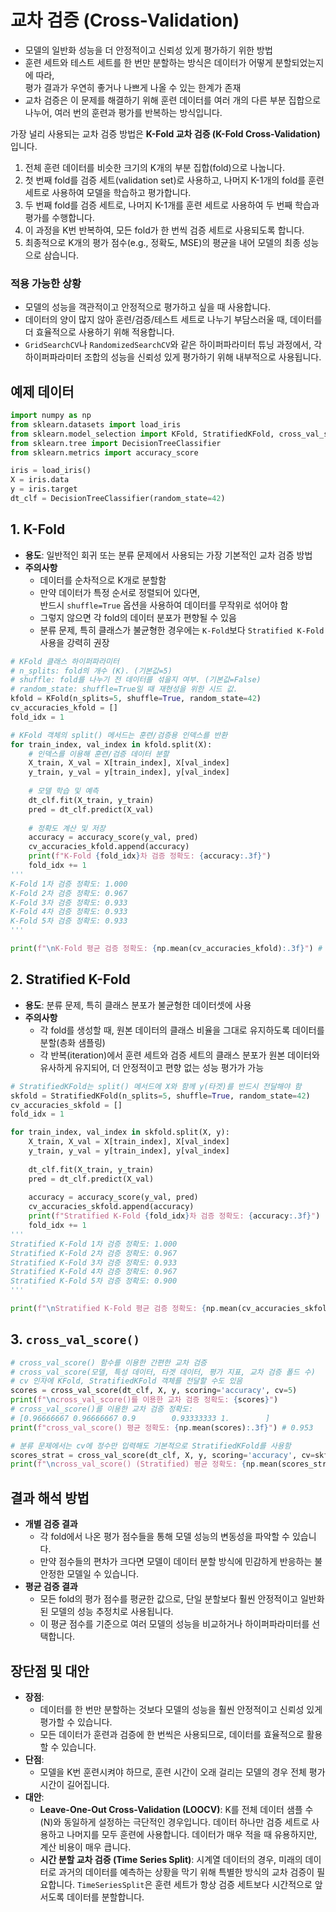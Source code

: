 # 교차 검증 (Cross-Validation)

- 모델의 일반화 성능을 더 안정적이고 신뢰성 있게 평가하기 위한 방법
- 훈련 세트와 테스트 세트를 한 번만 분할하는 방식은 데이터가 어떻게 분할되었는지에 따라,<br>
  평가 결과가 우연히 좋거나 나쁘게 나올 수 있는 한계가 존재
- 교차 검증은 이 문제를 해결하기 위해 훈련 데이터를 여러 개의 다른 부분 집합으로 나누어, 여러 번의 훈련과 평가를 반복하는 방식입니다.

가장 널리 사용되는 교차 검증 방법은 **K-Fold 교차 검증 (K-Fold Cross-Validation)** 입니다.
1.  전체 훈련 데이터를 비슷한 크기의 K개의 부분 집합(fold)으로 나눕니다.
2.  첫 번째 fold를 검증 세트(validation set)로 사용하고, 나머지 K-1개의 fold를 훈련 세트로 사용하여 모델을 학습하고 평가합니다.
3.  두 번째 fold를 검증 세트로, 나머지 K-1개를 훈련 세트로 사용하여 두 번째 학습과 평가를 수행합니다.
4.  이 과정을 K번 반복하여, 모든 fold가 한 번씩 검증 세트로 사용되도록 합니다.
5.  최종적으로 K개의 평가 점수(e.g., 정확도, MSE)의 평균을 내어 모델의 최종 성능으로 삼습니다.

### 적용 가능한 상황
- 모델의 성능을 객관적이고 안정적으로 평가하고 싶을 때 사용합니다.
- 데이터의 양이 많지 않아 훈련/검증/테스트 세트로 나누기 부담스러울 때, 데이터를 더 효율적으로 사용하기 위해 적용합니다.
- `GridSearchCV`나 `RandomizedSearchCV`와 같은 하이퍼파라미터 튜닝 과정에서, 각 하이퍼파라미터 조합의 성능을 신뢰성 있게 평가하기 위해 내부적으로 사용됩니다.

## 예제 데이터
```python
import numpy as np
from sklearn.datasets import load_iris
from sklearn.model_selection import KFold, StratifiedKFold, cross_val_score
from sklearn.tree import DecisionTreeClassifier
from sklearn.metrics import accuracy_score

iris = load_iris()
X = iris.data
y = iris.target
dt_clf = DecisionTreeClassifier(random_state=42)
```

## 1. K-Fold
- **용도**: 일반적인 회귀 또는 분류 문제에서 사용되는 가장 기본적인 교차 검증 방법
- **주의사항**
    - 데이터를 순차적으로 K개로 분할함
    - 만약 데이터가 특정 순서로 정렬되어 있다면,<br>
        반드시 `shuffle=True` 옵션을 사용하여 데이터를 무작위로 섞어야 함
    - 그렇지 않으면 각 fold의 데이터 분포가 편향될 수 있음
    - 분류 문제, 특히 클래스가 불균형한 경우에는 `K-Fold`보다 `Stratified K-Fold` 사용을 강력히 권장
```python
# KFold 클래스 하이퍼파라미터
# n_splits: fold의 개수 (K). (기본값=5)
# shuffle: fold를 나누기 전 데이터를 섞을지 여부. (기본값=False)
# random_state: shuffle=True일 때 재현성을 위한 시드 값.
kfold = KFold(n_splits=5, shuffle=True, random_state=42)
cv_accuracies_kfold = []
fold_idx = 1

# KFold 객체의 split() 메서드는 훈련/검증용 인덱스를 반환
for train_index, val_index in kfold.split(X):
    # 인덱스를 이용해 훈련/검증 데이터 분할
    X_train, X_val = X[train_index], X[val_index]
    y_train, y_val = y[train_index], y[val_index]
    
    # 모델 학습 및 예측
    dt_clf.fit(X_train, y_train)
    pred = dt_clf.predict(X_val)
    
    # 정확도 계산 및 저장
    accuracy = accuracy_score(y_val, pred)
    cv_accuracies_kfold.append(accuracy)
    print(f"K-Fold {fold_idx}차 검증 정확도: {accuracy:.3f}")
    fold_idx += 1
'''
K-Fold 1차 검증 정확도: 1.000
K-Fold 2차 검증 정확도: 0.967
K-Fold 3차 검증 정확도: 0.933
K-Fold 4차 검증 정확도: 0.933
K-Fold 5차 검증 정확도: 0.933
'''

print(f"\nK-Fold 평균 검증 정확도: {np.mean(cv_accuracies_kfold):.3f}") # 0.953
```

## 2. Stratified K-Fold
- **용도**: 분류 문제, 특히 클래스 분포가 불균형한 데이터셋에 사용
- **주의사항**
    - 각 fold를 생성할 때, 원본 데이터의 클래스 비율을 그대로 유지하도록 데이터를 분할(층화 샘플링)
    - 각 반복(iteration)에서 훈련 세트와 검증 세트의 클래스 분포가 원본 데이터와 유사하게 유지되어, 더 안정적이고 편향 없는 성능 평가가 가능

```python
# StratifiedKFold는 split() 메서드에 X와 함께 y(타겟)를 반드시 전달해야 함
skfold = StratifiedKFold(n_splits=5, shuffle=True, random_state=42)
cv_accuracies_skfold = []
fold_idx = 1

for train_index, val_index in skfold.split(X, y):
    X_train, X_val = X[train_index], X[val_index]
    y_train, y_val = y[train_index], y[val_index]
    
    dt_clf.fit(X_train, y_train)
    pred = dt_clf.predict(X_val)
    
    accuracy = accuracy_score(y_val, pred)
    cv_accuracies_skfold.append(accuracy)
    print(f"Stratified K-Fold {fold_idx}차 검증 정확도: {accuracy:.3f}")
    fold_idx += 1
'''
Stratified K-Fold 1차 검증 정확도: 1.000
Stratified K-Fold 2차 검증 정확도: 0.967
Stratified K-Fold 3차 검증 정확도: 0.933
Stratified K-Fold 4차 검증 정확도: 0.967
Stratified K-Fold 5차 검증 정확도: 0.900
'''

print(f"\nStratified K-Fold 평균 검증 정확도: {np.mean(cv_accuracies_skfold):.3f}") # 0.953
```

## 3. `cross_val_score()`
```python
# cross_val_score() 함수를 이용한 간편한 교차 검증
# cross_val_score(모델, 특성 데이터, 타겟 데이터, 평가 지표, 교차 검증 폴드 수)
# cv 인자에 KFold, StratifiedKFold 객체를 전달할 수도 있음
scores = cross_val_score(dt_clf, X, y, scoring='accuracy', cv=5)
print(f"\ncross_val_score()를 이용한 교차 검증 정확도: {scores}")
# cross_val_score()를 이용한 교차 검증 정확도:
# [0.96666667 0.96666667 0.9        0.93333333 1.        ]
print(f"cross_val_score() 평균 정확도: {np.mean(scores):.3f}") # 0.953

# 분류 문제에서는 cv에 정수만 입력해도 기본적으로 StratifiedKFold를 사용함
scores_strat = cross_val_score(dt_clf, X, y, scoring='accuracy', cv=skfold)
print(f"\ncross_val_score() (Stratified) 평균 정확도: {np.mean(scores_strat):.3f}") # 0.953
```

## 결과 해석 방법
- **개별 검증 결과**
    - 각 fold에서 나온 평가 점수들을 통해 모델 성능의 변동성을 파악할 수 있습니다.
    - 만약 점수들의 편차가 크다면 모델이 데이터 분할 방식에 민감하게 반응하는 불안정한 모델일 수 있습니다.
- **평균 검증 결과**
    - 모든 fold의 평가 점수를 평균한 값으로, 단일 분할보다 훨씬 안정적이고 일반화된 모델의 성능 추정치로 사용됩니다.
    - 이 평균 점수를 기준으로 여러 모델의 성능을 비교하거나 하이퍼파라미터를 선택합니다.

## 장단점 및 대안
- **장점**:
    - 데이터를 한 번만 분할하는 것보다 모델의 성능을 훨씬 안정적이고 신뢰성 있게 평가할 수 있습니다.
    - 모든 데이터가 훈련과 검증에 한 번씩은 사용되므로, 데이터를 효율적으로 활용할 수 있습니다.
- **단점**:
    - 모델을 K번 훈련시켜야 하므로, 훈련 시간이 오래 걸리는 모델의 경우 전체 평가 시간이 길어집니다.
- **대안**:
    - **Leave-One-Out Cross-Validation (LOOCV)**: K를 전체 데이터 샘플 수(N)와 동일하게 설정하는 극단적인 경우입니다. 데이터 하나만 검증 세트로 사용하고 나머지를 모두 훈련에 사용합니다. 데이터가 매우 적을 때 유용하지만, 계산 비용이 매우 큽니다.
    - **시간 분할 교차 검증 (Time Series Split)**: 시계열 데이터의 경우, 미래의 데이터로 과거의 데이터를 예측하는 상황을 막기 위해 특별한 방식의 교차 검증이 필요합니다. `TimeSeriesSplit`은 훈련 세트가 항상 검증 세트보다 시간적으로 앞서도록 데이터를 분할합니다.
